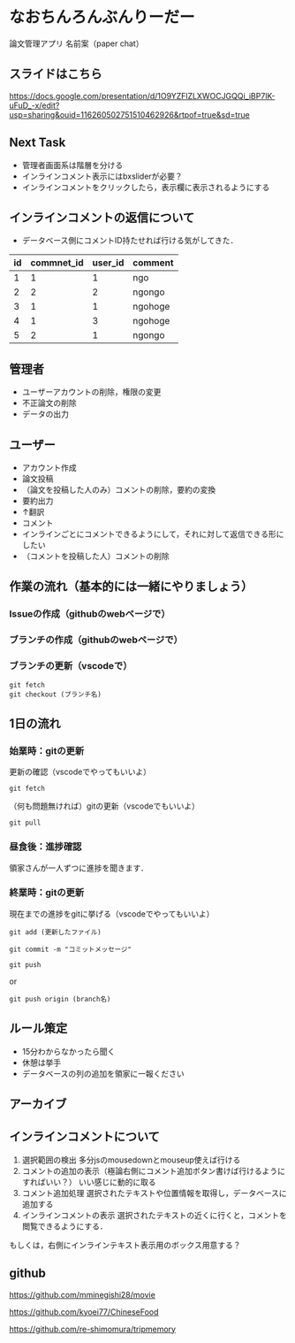 # なおちんろんぶんりーだー
論文管理アプリ
名前案（paper chat）

## スライドはこちら
https://docs.google.com/presentation/d/1O9YZFlZLXWOCJGQQi_iBP7lK-uFuD_-x/edit?usp=sharing&ouid=116260502751510462926&rtpof=true&sd=true

## Next Task
- 管理者画面系は階層を分ける
- インラインコメント表示にはbxsliderが必要？
- インラインコメントをクリックしたら，表示欄に表示されるようにする

## インラインコメントの返信について
- データベース側にコメントID持たせれば行ける気がしてきた．

|id|commnet_id|user_id|comment|
|--|--|--|--|
|1|1|1|ngo|
|2|2|2|ngongo|
|3|1|1|ngohoge|
|4|1|3|ngohoge|
|5|2|1|ngongo|


## 管理者
- ユーザーアカウントの削除，権限の変更
- 不正論文の削除
- データの出力

## ユーザー
- アカウント作成
- 論文投稿
- （論文を投稿した人のみ）コメントの削除，要約の変換
- 要約出力
- ↑翻訳
- コメント
- インラインごとにコメントできるようにして，それに対して返信できる形にしたい
- （コメントを投稿した人）コメントの削除


## 作業の流れ（基本的には一緒にやりましょう）
### Issueの作成（githubのwebページで）
### ブランチの作成（githubのwebページで）
### ブランチの更新（vscodeで）
```
git fetch
git checkout (ブランチ名)
```

## 1日の流れ
### 始業時：gitの更新
更新の確認（vscodeでやってもいいよ）
```
git fetch 
```
（何も問題無ければ）gitの更新（vscodeでもいいよ）
```
git pull
```

### 昼食後：進捗確認
領家さんが一人ずつに進捗を聞きます．

### 終業時：gitの更新
現在までの進捗をgitに挙げる（vscodeでやってもいいよ）
```
git add (更新したファイル)
```
```
git commit -m "コミットメッセージ"
```
```
git push 
```
or
```
git push origin (branch名)
```

## ルール策定
- 15分わからなかったら聞く
- 休憩は挙手
- データベースの列の追加を領家に一報ください

## アーカイブ
## インラインコメントについて
1. 選択範囲の検出
多分jsのmousedownとmouseup使えば行ける
2. コメントの追加の表示（極論右側にコメント追加ボタン書けば行けるようにすればいい？）
いい感じに動的に取る
3. コメント追加処理
選択されたテキストや位置情報を取得し，データベースに追加する
4. インラインコメントの表示
選択されたテキストの近くに行くと，コメントを閲覧できるようにする．

もしくは，右側にインラインテキスト表示用のボックス用意する？



## github
https://github.com/mminegishi28/movie

https://github.com/kyoei77/ChineseFood

https://github.com/re-shimomura/tripmemory

